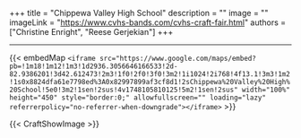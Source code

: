 +++ 
title = "Chippewa Valley High School"
description = ""
image = ""
imageLink = "https://www.cvhs-bands.com/cvhs-craft-fair.html"
authors = ["Christine Enright", "Reese Gerjekian"]
+++

---

{{< embedMap `<iframe src="https://www.google.com/maps/embed?pb=!1m18!1m12!1m3!1d2936.3056646166533!2d-82.9386201!3d42.612473!2m3!1f0!2f0!3f0!3m2!1i1024!2i768!4f13.1!3m3!1m2!1s0x8824dfa61e7798ed%3A0x82997899af3cf8d1!2sChippewa%20Valley%20High%20School!5e0!3m2!1sen!2sus!4v1748105810125!5m2!1sen!2sus" width="100%" height="450" style="border:0;" allowfullscreen="" loading="lazy" referrerpolicy="no-referrer-when-downgrade"></iframe>` >}}

{{< CraftShowImage >}}